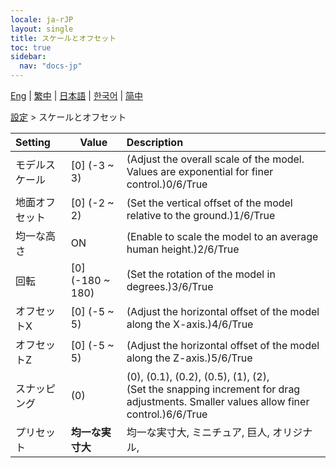 ```yaml
---
locale: ja-rJP
layout: single
title: スケールとオフセット
toc: true
sidebar:
  nav: "docs-jp"
---
```

[Eng](/dancexr/menu/2025.4/actor/scale_&_offset) | [繁中](/tw/dancexr/menu/2025.4/actor/scale_&_offset) | [日本語](/jp/dancexr/menu/2025.4/actor/scale_&_offset) | [한국어](/kr/dancexr/menu/2025.4/actor/scale_&_offset) | [简中](/zh/dancexr/menu/2025.4/actor/scale_&_offset)

[設定](../menu#設定) > スケールとオフセット



| Setting | Value | Description |
| :--- | --- | :--- |
| モデルスケール | [0] (-3 ~ 3) | (Adjust the overall scale of the model. Values are exponential for finer control.)0/6/True
| 地面オフセット | [0] (-2 ~ 2) | (Set the vertical offset of the model relative to the ground.)1/6/True
| 均一な高さ | ON | (Enable to scale the model to an average human height.)2/6/True
| 回転 | [0] (-180 ~ 180) | (Set the rotation of the model in degrees.)3/6/True
| オフセットX | [0] (-5 ~ 5) | (Adjust the horizontal offset of the model along the X-axis.)4/6/True
| オフセットZ | [0] (-5 ~ 5) | (Adjust the horizontal offset of the model along the Z-axis.)5/6/True
| スナッピング | (0) | (0), (0.1), (0.2), (0.5), (1), (2), <br/>(Set the snapping increment for drag adjustments. Smaller values allow finer control.)6/6/True
| プリセット | **均一な実寸大** | 均一な実寸大, ミニチュア, 巨人, オリジナル,  |

